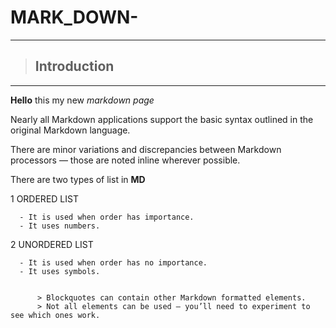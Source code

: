 # MARK_DOWN-
***

> ## **Introduction**
***

**Hello** this my new *markdown page*

Nearly all Markdown applications support the basic syntax outlined in the original Markdown language.

There are minor variations and discrepancies between Markdown processors — those are noted inline wherever possible.

There are two types of list in **MD**

1 ORDERED LIST

      - It is used when order has importance.
      - It uses numbers.

2 UNORDERED LIST

      - It is used when order has no importance.
      - It uses symbols.
          

          > Blockquotes can contain other Markdown formatted elements.
          > Not all elements can be used — you’ll need to experiment to see which ones work.


